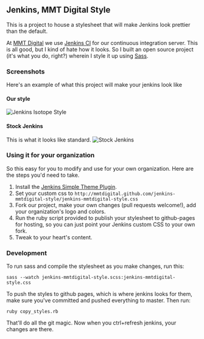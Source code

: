 ## Jenkins, MMT Digital Style
This is a project to house a stylesheet that will make Jenkins look prettier
than the default.

At [MMT Digital][mmtdigital] we use [Jenkins CI][jenkins] for our continuous
integration server.  This is all good, but I kind of hate how it looks.  So I
built an open source project (it's what you do, right?) wherein I style it up
using [Sass][sass].

### Screenshots
Here's an example of what this project will make your jenkins look like

#### Our style
![Jenkins Isotope Style](https://raw.github.com/mmtdigital/jenkins-mmtdigital-style/master/doc/jenkins_mmtdigital_style.png)

#### Stock Jenkins
This is what it looks like standard.
![Stock Jenkins](https://raw.github.com/mmtdigital/Jenkins-mmtdigital-style/master/doc/jenkins_stock.png)

### Using it for your organization
So this easy for you to modify and use for your own organization.  Here are the
steps you'd need to take.

1. Install the [Jenkins Simple Theme Plugin][simple_theme].
2. Set your custom css to `http://mmtdigital.github.com/jenkins-mmtdigital-style/jenkins-mmtdigital-style.css`
3. Fork our project, make your own changes (pull requests welcome!), add your
organization's logo and colors.
4. Run the ruby script provided to publish your stylesheet to github-pages for
hosting, so you can just point your Jenkins custom CSS to your own fork.
5. Tweak to your heart's content.

### Development
To run sass and compile the stylesheet as you make changes, run this:

    sass --watch jenkins-mmtdigital-style.scss:jenkins-mmtdigital-style.css

To push the styles to github pages, which is where jenkins looks for them, make
sure you've committed and pushed everything to master.  Then run:

    ruby copy_styles.rb

That'll do all the git magic.  Now when you ctrl+refresh jenkins, your changes
are there.

[mmtdigital]: http://www.mmtdigital.co.uk
[jenkins]: http://www.jenkins-ci.org
[sass]: http://sass-lang.com/
[simple_theme]: https://wiki.jenkins-ci.org/display/JENKINS/Simple+Theme+Plugin
